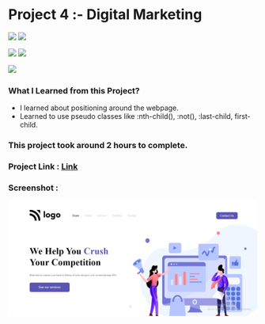 # Project 4 :- Digital Marketing

![](https://img.shields.io/badge/iNeuron-LCO-red)
![](https://img.shields.io/badge/Hitesh--Choudhary-Full--stack--js--bootcamp-yellow)

![](https://img.shields.io/badge/HTML-CSS-orange)
![](https://img.shields.io/badge/LIVE--CLASS-PROJECT4-blueviolet)

![](https://img.shields.io/badge/Hrishikesh--Kumbhar-Software--Engineer-blue)


### What I Learned from this Project?

- I learned about positioning around the webpage.
- Learned to use pseudo classes like :nth-child(), :not(), :last-child, first-child.

### This project took around 2 hours to complete.

### Project Link : [Link](https://digital-marketing-dashboard.netlify.app/)

### Screenshot :

![](./screenshot/PROJ-4.png)